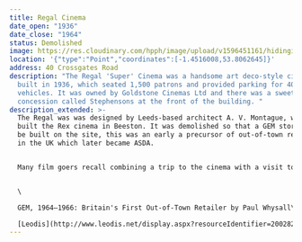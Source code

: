 ```yaml
---
title: Regal Cinema
date_open: "1936"
date_close: "1964"
status: Demolished
image: https://res.cloudinary.com/hpph/image/upload/v1596451161/hidinginplainsight/regelcinema_crossgates.svg
location: '{"type":"Point","coordinates":[-1.4516008,53.8062645]}'
address: 40 Crossgates Road
description: "The Regal 'Super' Cinema was a handsome art deco-style cinema,
  built in 1936, which seated 1,500 patrons and provided parking for 400
  vehicles. It was owned by Goldstone Cinemas Ltd and there was a sweet shop
  concession called Stephensons at the front of the building. "
description_extended: >-
  The Regal was was designed by Leeds-based architect A. V. Montague, who also
  built the Rex cinema in Beeston. It was demolished so that a GEM store could
  be built on the site, this was an early a precursor of out-of-town retailing
  in the UK which later became ASDA.


  Many film goers recall combining a trip to the cinema with a visit to Coe’s Fisheries opposite and that the fish and chip shop often had long queues. Coe’s Fisheries is still trading on Crossgates Road. 


  \

  GEM, 1964–1966: Britain's First Out-of-Town Retailer by Paul Whysall\

  [Leodis](http://www.leodis.net/display.aspx?resourceIdentifier=2002820_65447635&DISPLAY=FULL&COMMENT=YES)
---
```

